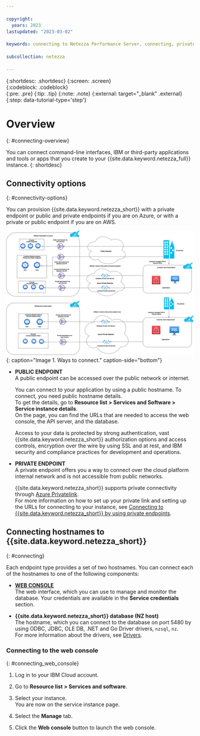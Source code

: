 ```yaml
---

copyright:
  years: 2023
lastupdated: "2023-03-02"

keywords: connecting to Netezza Performance Server, connecting, private endpoint, public endpoint, public and private endpoints, web console,

subcollection: netezza

---
```


{:shortdesc: .shortdesc}
{:screen: .screen}  
{:codeblock: .codeblock}  
{:pre: .pre}
{:tip: .tip}
{:note: .note}
{:external: target="_blank" .external}
{:step: data-tutorial-type='step'}

# Overview
{: #connecting-overview}

You can connect command-line interfaces, IBM or third-party applications and tools or apps that you create to your {{site.data.keyword.netezza_full}} instance.
{: shortdesc}

## Connectivity options
{: #connectivity-options}

You can provision {{site.data.keyword.netezza_short}} with a private endpoint or public and private endpoints if you are on Azure, or with a private or public endpoint if you are on AWS.

![Connectivity options](../images/networking.png){: caption="Image 1. Ways to connect." caption-side="bottom"}

- **PUBLIC ENDPOINT**  
   A public endpoint can be accessed over the public network or internet.

   You can connect to your application by using a public hostname. To connect, you need public hostname details.  
   To get the details, go to **Resource list > Services and Software > Service instance details**.  
   On the page, you can find the URLs that are needed to access the web console, the API server, and the database.

   Access to your data is protected by strong authentication, vast {{site.data.keyword.netezza_short}} authorization options and access controls, encryption over the wire by using SSL and at rest, and IBM security and compliance practices for development and operations.

- **PRIVATE ENDPOINT**  
   A private endpoint offers you a way to connect over the cloud platform internal network and is not accessible from public networks.

   {{site.data.keyword.netezza_short}} supports private connectivity through [Azure Privatelink](https://azure.microsoft.com/en-us/pricing/details/private-link/#overview).  
   For more information on how to set up your private link and setting up the URLs for connecting to your instance, see [Connecting to {{site.data.keyword.netezza_short}} by using private endpoints](/docs/netezza?topic=netezza-connecting-to-netezza-performance-server-by-using-private-endpoints&interface=ui).

## Connecting hostnames to {{site.data.keyword.netezza_short}}
{: #connecting}

Each endpoint type provides a set of two hostnames. You can connect each of the hostnames to one of the following components:

- **[WEB CONSOLE](/docs/netezza?topic=netezza-getstarted-console)**  
   The web interface, which you can use to manage and monitor the database. Your credentials are available in the **Service credentials** section.

- **{{site.data.keyword.netezza_short}} database (NZ host)**  
   The hostname, which you can connect to the database on port 5480 by using ODBC, JDBC, OLE DB, .NET and Go Driver drivers, `nzsql`, `nz`.  
   For more information about the drivers, see [Drivers](https://ibm.com/docs/en/netezza?topic=ndu-drivers-language-support-1).

### Connecting to the web console
{: #connecting_web_console}

1. Log in to your IBM Cloud account.
1. Go to **Resource list > Services and software**.
1. Select your instance.  
   You are now on the service instance page.

1. Select the **Manage** tab.
1. Click the **Web console** button to launch the web console.
